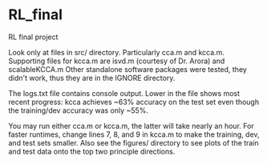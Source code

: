 # RL_final
RL final project

Look only at files in src/ directory. Particularly cca.m and kcca.m. Supporting files for kcca.m are isvd.m (courtesy of Dr.
Arora) and scalableKCCA.m
Other standalone software packages were tested, they didn't work, thus they are in the IGNORE directory. 

The logs.txt file contains console output. Lower in the file shows most recent progress: kcca achieves ~63% accuracy on the test
set even though the training/dev accuracy was only ~55%. 

You may run either cca.m or kcca.m, the latter will take nearly an hour. For faster runtimes, change lines 7, 8, and 9 in kcca.m
to make the training, dev, and test sets smaller. Also see the figures/ directory to see plots of the train and test data onto
the top two principle directions. 
